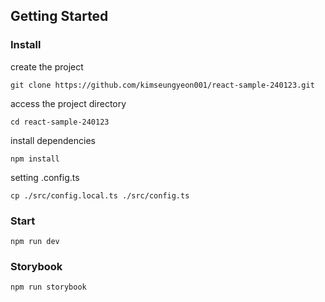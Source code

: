 ## Getting Started

### Install

create the project
```
git clone https://github.com/kimseungyeon001/react-sample-240123.git
```

access the project directory
```
cd react-sample-240123
```

install dependencies
```
npm install
```

setting .config.ts
```
cp ./src/config.local.ts ./src/config.ts
```

### Start
```
npm run dev
```

### Storybook
```
npm run storybook
```
